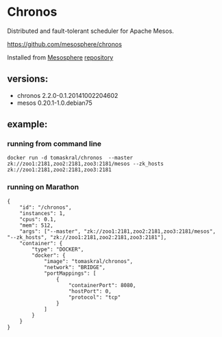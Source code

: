# Chronos
Distributed and fault-tolerant scheduler for Apache Mesos.

https://github.com/mesosphere/chronos

Installed from [Mesosphere](https://mesosphere.com) [repository](https://mesosphere.com/downloads/#repository-setup)


## versions:
* chronos 2.2.0-0.1.20141002204602
* mesos 0.20.1-1.0.debian75


## example:

### running from command line
```
docker run -d tomaskral/chronos  --master zk://zoo1:2181,zoo2:2181,zoo3:2181/mesos --zk_hosts zk://zoo1:2181,zoo2:2181,zoo3:2181
```

### running on Marathon
```
{
    "id": "/chronos",
    "instances": 1,
    "cpus": 0.1,
    "mem": 512,
    "args": ["--master", "zk://zoo1:2181,zoo2:2181,zoo3:2181/mesos", "--zk_hosts", "zk://zoo1:2181,zoo2:2181,zoo3:2181"],
    "container": {
        "type": "DOCKER",
        "docker": {
            "image": "tomaskral/chronos",
            "network": "BRIDGE",
            "portMappings": [
                {
                    "containerPort": 8080,
                    "hostPort": 0,
                    "protocol": "tcp"
                }
            ]
        }
    }
}
```

